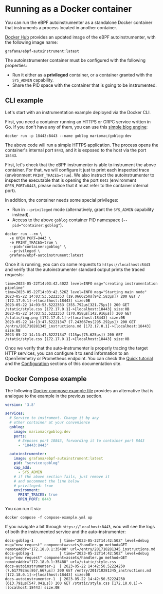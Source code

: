 # Running as a Docker container

You can run the eBPF autoinstrumenter as a standalone Docker container that
instruments a process located in another container.

[Docker Hub](https://hub.docker.com/r/grafana/ebpf-autoinstrument) provides
an updated image of the eBPF autoinstrumenter, with the following image name:

```
grafana/ebpf-autoinstrument:latest
```

The autoinstrumenter container must be configured with the following properties:

* Run it either as a **privileged** container, or a container granted with the
  `SYS_ADMIN` capability.
* Share the PID space with the container that is going to be instrumented.

## CLI example

Let's start with an instrumentation example deployed via the Docker CLI.

First, you need a container running an HTTPS or GRPC service written in
Go. If you don't have any of them, you can use this [simple blog engine](http://macias.info):

```
docker run -p 18443:8443 --name goblog mariomac/goblog:dev
```

The above code will run a simple HTTPS application. The process opens the container's
internal port `8443`, and it is exposed to the host via the port `18443`.

First, let's check that the eBPF instrumenter is able to instrument the above
container. For that, we will configure it just to print each inspected trace
(environment `PRINT_TRACES=true`). We also instruct the autoinstrumenter to
inspect the executable that is opening the port `8443` (environment
`OPEN_PORT=8443`, please notice that it must refer to the container internal port).

In addition, the container needs some special privileges:

* Run in `--privileged` mode (alternatively, grant the `SYS_ADMIN` capability instead).
* Access to the above `goblog` container PID namespace (`--pid="container:goblog"`).

```
docker run --rm \
  -e OPEN_PORT=8443 \
  -e PRINT_TRACES=true \
  --pid="container:goblog" \
  --privileged \
  grafana/ebpf-autoinstrument:latest
```

Once it is running, you can do some requests to `https://localhost:8443` and
verify that the autoinstrumenter standard output prints the traced requests:

```
time=2023-05-22T14:03:42.402Z level=INFO msg="creating instrumentation pipeline"
time=2023-05-22T14:03:42.526Z level=INFO msg="Starting main node"
2023-05-22 14:03:53.5222353 (19.066625ms[942.583µs]) 200 GET / [172.17.0.1]->[localhost:18443] size:0B
2023-05-22 14:03:53.5222353 (355.792µs[321.75µs]) 200 GET /static/style.css [172.17.0.1]->[localhost:18443] size:0B
2023-05-22 14:03:53.5222353 (170.958µs[142.916µs]) 200 GET /static/img.png [172.17.0.1]->[localhost:18443] size:0B
2023-05-22 14:13:47.52221347 (7.243667ms[295.292µs]) 200 GET /entry/201710281345_instructions.md [172.17.0.1]->[localhost:18443] size:0B
2023-05-22 14:13:47.52221347 (115µs[75.625µs]) 200 GET /static/style.css [172.17.0.1]->[localhost:18443] size:0B
```

Once we verify that the auto-instrumenter is properly tracing the target HTTP services,
you can configure it to send information to an OpenTelemetry or Prometheus endpoint.
You can check the [Quick tutorial](./tutorial/README.md) and the [Configuration](./config.md)
sections of this documentation site.

## Docker Compose example

The following [Docker compose example file](./compose-example.yml) provides an
alternative that is analogue to the example in the previous section.

```yaml
version: '3.8'

services:
  # Service to instrument. Change it by any
  # other container at your convenience
  goblog:
    image: mariomac/goblog:dev
    ports:
      # Exposes port 18843, forwarding it to container port 8443
      - "18443:8443"

  autoinstrumenter:
    image: grafana/ebpf-autoinstrument:latest
    pid: "service:goblog"
    cap_add:
      - SYS_ADMIN
    # if the above section fails, just remove it
    # and uncomment the line below
    # privileged: true
    environment:
      PRINT_TRACES: true
      OPEN_PORT: 8443
```

You can run it via:

```
docker compose -f compose-example.yml up
```

If you navigate a bit through `https://localhost:8443`, wou will see the logs of
both the instrumented service and the auto-instrumenter:

```
docs-goblog-1            | time="2023-05-22T14:42:50Z" level=debug msg="new request" component=assets/handler.go method=GET remoteAddr="172.18.0.1:35488" url=/entry/201710281345_instructions.md
docs-goblog-1            | time="2023-05-22T14:42:50Z" level=debug msg="new request" component=assets/handler.go method=GET remoteAddr="172.18.0.1:35488" url=/static/style.css
docs-autoinstrumenter-1  | 2023-05-22 14:42:50.52224250 (7.617792ms[867.667µs]) 200 GET /entry/201710281345_instructions.md [172.18.0.1]->[localhost:18443] size:0B
docs-autoinstrumenter-1  | 2023-05-22 14:42:50.52224250 (613.791µs[547.041µs]) 200 GET /static/style.css [172.18.0.1]->[localhost:18443] size:0B
```
